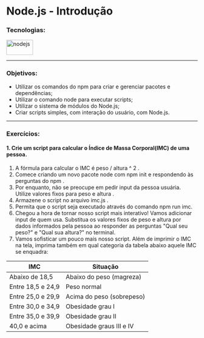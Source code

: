 # Node.js - Introdução

### Tecnologias:

<img src="https://upload.wikimedia.org/wikipedia/commons/thumb/d/d9/Node.js_logo.svg/1024px-Node.js_logo.svg.png" alt="nodejs" width="70" height="40"/>

---

### Objetivos:

- Utilizar os comandos do npm para criar e gerenciar pacotes e dependências;
- Utilizar o comando node para executar scripts;
- Utilizar o sistema de módulos do Node.js;
- Criar scripts simples, com interação do usuário, com Node.js.

---

### Exercícios:

#### 1. Crie um script para calcular o Índice de Massa Corporal(IMC) de uma pessoa.
1. A fórmula para calcular o IMC é peso / altura ^ 2 .
2. Comece criando um novo pacote node com npm init e respondendo às perguntas do npm .
3. Por enquanto, não se preocupe em pedir input da pessoa usuária. Utilize valores fixos para peso e altura .
4. Armazene o script no arquivo imc.js .
5. Permita que o script seja executado através do comando npm run imc. 
6. Chegou a hora de tornar nosso script mais interativo! Vamos adicionar input de quem usa. Substitua os valores fixos de peso e altura por dados informados pela pessoa ao responder as perguntas "Qual seu peso?" e "Qual sua altura?" no terminal.
7. Vamos sofisticar um pouco mais nosso script. Além de imprimir o IMC na tela, imprima também em qual categoria da tabela abaixo aquele IMC se enquadra:


| IMC                                       | Situação                  |
| ----------------------------------------- | ------------------------- |
| Abaixo de 18,5                            | Abaixo do peso (magreza)  |
| Entre 18,5 e 24,9                         | Peso normal               |
| Entre 25,0 e 29,9                         | Acima do peso (sobrepeso) |
| Entre 30,0 e 34,9                         | Obesidade grau I          |
| Entre 35,0 e 39,9                         | Obesidade grau II         |
| 40,0 e acima                              | Obesidade graus III e IV  |
